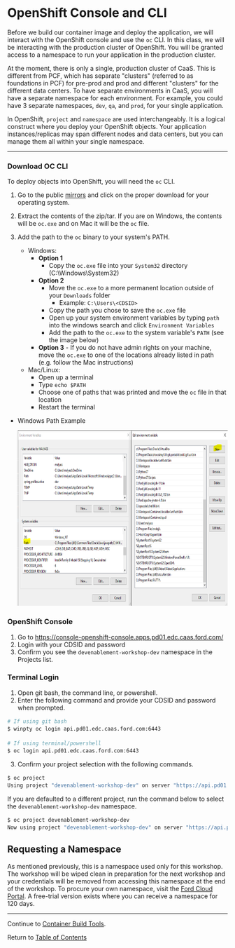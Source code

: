 # OpenShift Console and CLI

Before we build our container image and deploy the application, we will interact with the OpenShift console and use the `oc` CLI. In this class, we will be interacting with the production cluster of OpenShift. You will be granted access to a namespace to run your application in the production cluster.

At the moment, there is only a single, production cluster of CaaS. This is different from PCF, which has separate "clusters" (referred to as foundations in PCF) for pre-prod and prod and different "clusters" for the different data centers. To have separate environments in CaaS, you will have a separate namespace for each environment. For example, you could have 3 separate namespaces, `dev`, `qa`, and `prod`, for your single application.

In OpenShift, `project` and `namespace` are used interchangeably. It is a logical construct where you deploy your OpenShift objects. Your application instances/replicas may span different nodes and data centers, but you can manage them all within your single namespace.

---

### Download OC CLI

To deploy objects into OpenShift, you will need the `oc` CLI.

1. Go to the public [mirrors](https://mirror.openshift.com/pub/openshift-v4/clients/oc/4.3/) and click on the proper download for your operating system.

1. Extract the contents of the zip/tar. If you are on Windows, the contents will be `oc.exe` and on Mac it will be the `oc` file.

1. Add the path to the `oc` binary to your system's PATH.
   - Windows:
     - **Option 1**
       - Copy the `oc.exe` file into your `System32` directory (C:\Windows\System32)
     - **Option 2**
       - Move the `oc.exe` to a more permanent location outside of your `Downloads` folder
         - Example: `C:\Users\<CDSID>`
       - Copy the path you chose to save the `oc.exe` file
       - Open up your system environment variables by typing `path` into the windows search and click `Environment Variables`
       - Add the path to the `oc.exe` to the system variable's `PATH` (see the image below)
     - **Option 3** - If you do not have admin rights on your machine, move the `oc.exe` to one of the locations already listed in path (e.g. follow the Mac instructions)
   - Mac/Linux:
     - Open up a terminal
     - Type `echo $PATH`
     - Choose one of paths that was printed and move the `oc` file in that location
     - Restart the terminal

- Windows Path Example
  <p align="center">
      <img src="../images/oc_cli.PNG" width="825" height="400">
  </p>

### OpenShift Console

1. Go to https://console-openshift-console.apps.pd01.edc.caas.ford.com/
2. Login with your CDSID and password
3. Confirm you see the `devenablement-workshop-dev` namespace in the Projects list.

### Terminal Login

1. Open git bash, the command line, or powershell.
2. Enter the following command and provide your CDSID and password when prompted.

```bash
# If using git bash
$ winpty oc login api.pd01.edc.caas.ford.com:6443

# If using terminal/powershell
$ oc login api.pd01.edc.caas.ford.com:6443
```

3. Confirm your project selection with the following commands.

```bash
$ oc project
Using project "devenablement-workshop-dev" on server "https://api.pd01.edc.caas.ford.com:6443".
```

If you are defaulted to a different project, run the command below to select the `devenablement-workshop-dev` namespace.

```bash
$ oc project devenablement-workshop-dev
Now using project "devenablement-workshop-dev" on server "https://api.pd01.edc.caas.ford.com:6443".
```

## Requesting a Namespace

As mentioned previously, this is a namespace used only for this workshop. The workshop will be wiped clean in preparation for the next workshop and your credentials will be removed from accessing this namespace at the end of the workshop. To procure your own namespace, visit the [Ford Cloud Portal](https://www.cloudportal.ford.com/openshift). A free-trial version exists where you can receive a namespace for 120 days.

---

Continue to [Container Build Tools](./06-buildtools.md).

Return to [Table of Contents](../README.md#agenda)
